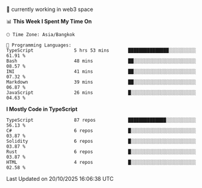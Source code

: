 🔭 currently working in web3 space

<!--START_SECTION:waka-->
📊 **This Week I Spent My Time On** 

```text
🕑︎ Time Zone: Asia/Bangkok

💬 Programming Languages: 
TypeScript               5 hrs 53 mins       ███████████████░░░░░░░░░░   61.91 % 
Bash                     48 mins             ██░░░░░░░░░░░░░░░░░░░░░░░   08.57 % 
INI                      41 mins             ██░░░░░░░░░░░░░░░░░░░░░░░   07.32 % 
Markdown                 39 mins             ██░░░░░░░░░░░░░░░░░░░░░░░   06.87 % 
JavaScript               26 mins             █░░░░░░░░░░░░░░░░░░░░░░░░   04.63 % 
```

**I Mostly Code in TypeScript** 

```text
TypeScript               87 repos            ██████████████░░░░░░░░░░░   56.13 % 
C#                       6 repos             █░░░░░░░░░░░░░░░░░░░░░░░░   03.87 % 
Solidity                 6 repos             █░░░░░░░░░░░░░░░░░░░░░░░░   03.87 % 
Rust                     6 repos             █░░░░░░░░░░░░░░░░░░░░░░░░   03.87 % 
HTML                     4 repos             █░░░░░░░░░░░░░░░░░░░░░░░░   02.58 % 
```




 Last Updated on 20/10/2025 16:06:38 UTC
<!--END_SECTION:waka-->
